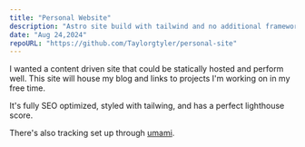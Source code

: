 ```yaml
---
title: "Personal Website"
description: "Astro site build with tailwind and no additional frameworks"
date: "Aug 24,2024"
repoURL: "https://github.com/Taylorgtyler/personal-site"
---
```


I wanted a content driven site that could be statically hosted and perform well. This site will house my blog and links to projects I'm working on in my free time.

It's fully SEO optimized, styled with tailwing, and has a perfect lighthouse score.

There's also tracking set up through [umami](https://umami.is/).
